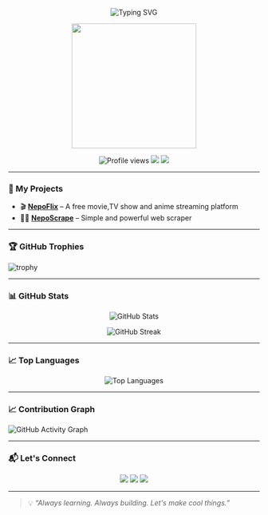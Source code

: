 <p align="center">
  <img src="https://readme-typing-svg.herokuapp.com?font=Fira+Code&weight=500&size=24&pause=1000&center=true&vCenter=true&width=400&lines=Hi,+I'm+Sandip+Gurung;Enjoy+what+you+do." alt="Typing SVG" />
</p>

<p align="center">
  <img src="https://media.giphy.com/media/qgQUggAC3Pfv687qPC/giphy.gif" width="250" />
</p>

<p align="center">
  <img src="https://komarev.com/ghpvc/?username=sandipeyy&label=Profile%20views&color=0e75b6&style=flat" alt="Profile views" />
  <img src="https://img.shields.io/github/stars/Sandipeyy?style=social" />
  <img src="https://img.shields.io/github/followers/Sandipeyy?style=social" />
</p>

---

### 🎯 My Projects

- 🎬 **[NepoFlix](https://github.com/Sandipeyy/NepoFlix)** – A free movie,TV show and anime streaming platform  
- 🕵️‍♂️ **[NepoScrape](https://github.com/Sandipeyy/NepoScrape)** – Simple and powerful web scraper

---

### 🏆 GitHub Trophies

![trophy](https://github-profile-trophy.vercel.app/?username=Sandipeyy&theme=dracula&no-frame=true&row=1)

---

### 📊 GitHub Stats

<p align="center">
  <img src="https://github-readme-stats.vercel.app/api?username=sandipeyy&show_icons=true&theme=radical" alt="GitHub Stats" />
</p>

<p align="center">
  <img src="https://github-readme-streak-stats.herokuapp.com/?user=sandipeyy&theme=radical" alt="GitHub Streak" />
</p>

---

### 📈 Top Languages

<p align="center">
  <img src="https://github-readme-stats.vercel.app/api/top-langs/?username=sandipeyy&layout=compact&theme=radical" alt="Top Languages" />
</p>

---

### 📈 Contribution Graph
![GitHub Activity Graph](https://github-readme-activity-graph.vercel.app/graph?username=Sandipeyy&theme=react-dark)

---

### 📬 Let's Connect

<p align="center">
  <a href="https://github.com/Sandipeyy"><img src="https://img.shields.io/badge/GitHub-100000?style=for-the-badge&logo=github&logoColor=white"/></a>
  <a href="mailto:s3npaiffx@gmail.com"><img src="https://img.shields.io/badge/Gmail-D14836?style=for-the-badge&logo=gmail&logoColor=white"/></a>
  <a href="https://discord.com/users/s3npaiffx"><img src="https://img.shields.io/badge/Discord-7289DA?style=for-the-badge&logo=discord&logoColor=white"/></a>
</p>

---

> 💡 _“Always learning. Always building. Let's make cool things.”_
